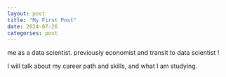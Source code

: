 ```yaml
---
layout: post
title: "My First Post"
date: 2024-07-26 
categories: post
---
```


me as a data scientist. 
previously economist and transit to data scientist ! 

I will talk about my career path and skills, and what I am studying.
